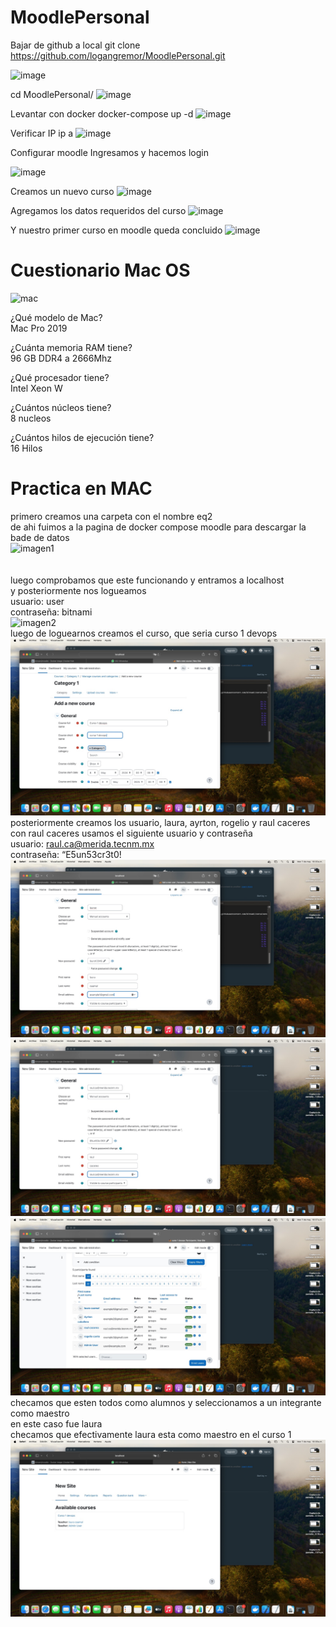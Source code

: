 # MoodlePersonal

Bajar de github a local git clone https://github.com/logangremor/MoodlePersonal.git

![image](https://github.com/logangremor/MoodlePersonal/assets/151951917/ee716071-979b-4250-9689-8bf7fecf6890)

cd MoodlePersonal/
![image](https://github.com/logangremor/MoodlePersonal/assets/151951917/1f5c2f37-ef4f-4edf-bbd9-464cca87a79f)

Levantar con docker docker-compose up -d
![image](https://github.com/logangremor/MoodlePersonal/assets/151951917/06848bb3-1fd8-4e2f-8b94-f698a6e1e6ee)

Verificar IP ip a
![image](https://github.com/logangremor/MoodlePersonal/assets/151951917/6335066b-cd95-4f09-9278-1d5bebccb1fb)

Configurar moodle
Ingresamos y hacemos login

![image](https://github.com/logangremor/MoodlePersonal/assets/151951917/b5441a8d-3548-4d4d-a28e-807cacc5f1e7)

Creamos un nuevo curso
![image](https://github.com/logangremor/MoodlePersonal/assets/151951917/16c5a544-1905-4336-ae68-0aa05bd236b7)

Agregamos los datos requeridos del curso
![image](https://github.com/logangremor/MoodlePersonal/assets/151951917/cf189625-85ce-4eda-ab81-6dfa655df5ac)

Y nuestro primer curso en moodle queda concluido
![image](https://github.com/logangremor/MoodlePersonal/assets/151951917/e32e5ef5-fa16-4394-81f6-1ea4625b758d)

# Cuestionario Mac OS
![mac](https://github.com/logangremor/MoodlePersonal/assets/151951917/908833f4-1cc7-41cb-aed4-5bce3c7f6ac6)

¿Qué modelo de Mac?<br>
Mac Pro 2019

¿Cuánta memoria RAM tiene?<br>
96 GB DDR4 a 2666Mhz

¿Qué procesador tiene?<br>
Intel Xeon W

¿Cuántos núcleos tiene?<br>
8 nucleos

¿Cuántos hilos de ejecución tiene?<br>
16 Hilos

# Practica en MAC

primero creamos una carpeta con el nombre eq2<br>
de ahi fuimos a la pagina de docker compose moodle para descargar la bade de datos<br>
![imagen1](IMG_MAC/imagenmac1-1.jpeg) <br>
<br><br>
luego comprobamos que este funcionando y entramos a localhost<br>
y posteriormente nos logueamos<br>
usuario: user<br>
contraseña: bitnami<br>
![imagen2](IMG_MAC/imagenmac2-1.jpeg)<br>
luego de loguearnos creamos el curso, que seria curso 1 devops
![imagen3](IMG_MAC/imagenmac3.jpeg)<br>
posteriormente creamos los usuario, laura, ayrton, rogelio y raul caceres<br>
con raul caceres usamos el siguiente usuario y contraseña<br>
usuario: raul.ca@merida.tecnm.mx<br>
contraseña: “E5un53cr3t0!<br>
![imagen4](IMG_MAC/imagenmac4.jpeg)<br>
![imagen5](IMG_MAC/imagenmac5.jpeg)<br>
![imagen6](IMG_MAC/imagenmac6.jpeg)<br>
checamos que esten todos como alumnos y seleccionamos a un integrante como maestro<br>
en este caso fue laura<br>
checamos que efectivamente laura esta como maestro en el curso 1
![imagen7](IMG_MAC/imagenmac7.jpeg)
